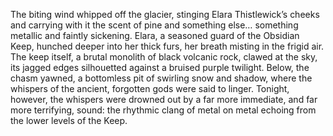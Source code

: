 The biting wind whipped off the glacier, stinging Elara Thistlewick’s cheeks and carrying with it the scent of pine and something else… something metallic and faintly sickening.  Elara, a seasoned guard of the Obsidian Keep, hunched deeper into her thick furs, her breath misting in the frigid air.  The keep itself, a brutal monolith of black volcanic rock, clawed at the sky, its jagged edges silhouetted against a bruised purple twilight.  Below, the chasm yawned, a bottomless pit of swirling snow and shadow, where the whispers of the ancient, forgotten gods were said to linger.  Tonight, however, the whispers were drowned out by a far more immediate, and far more terrifying, sound: the rhythmic clang of metal on metal echoing from the lower levels of the Keep.
